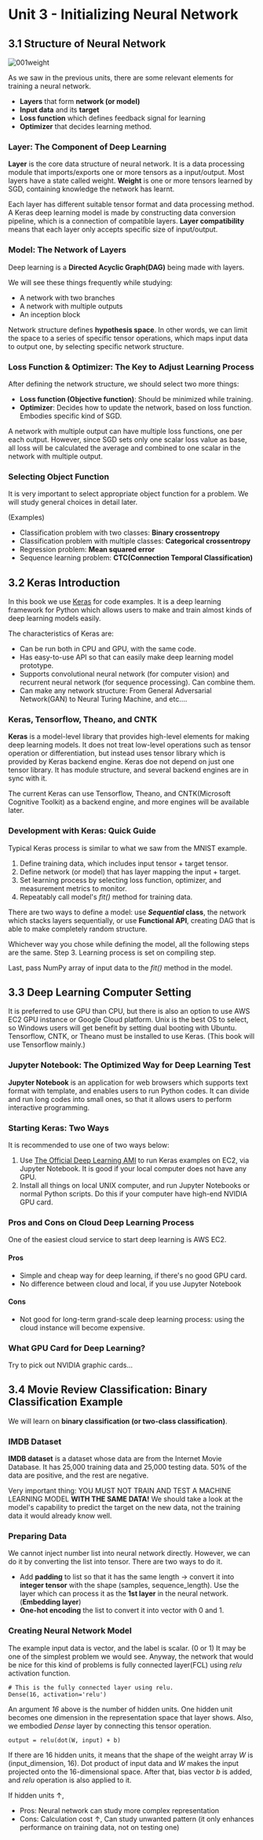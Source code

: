 # Unit 3 - Initializing Neural Network
## 3.1 Structure of Neural Network

![001weight](https://user-images.githubusercontent.com/48712088/215152063-4d1717fc-11b7-4e8a-a273-b6f407ab9360.jpg)

As we saw in the previous units, there are some relevant elements for training a neural network.

* **Layers** that form **network (or model)**
* **Input data** and its **target**
* **Loss function** which defines feedback signal for learning
* **Optimizer** that decides learning method.

### Layer: The Component of Deep Learning
**Layer** is the core data structure of neural network. It is a data processing module that imports/exports one or more tensors as a input/output. Most layers have a state called weight. **Weight** is one or more tensors learned by SGD, containing knowledge the network has learnt.

Each layer has different suitable tensor format and data processing method. A Keras deep learning model is made by constructing data conversion pipeline, which is a connection of compatible layers. **Layer compatibility** means that each layer only accepts specific size of input/output.

### Model: The Network of Layers
Deep learning is a **Directed Acyclic Graph(DAG)** being made with layers. 

We will see these things frequently while studying:

* A network with two branches
* A network with multiple outputs
* An inception block

Network structure defines **hypothesis space**. In other words, we can limit the space to a series of specific tensor operations, which maps input data to output one, by selecting specific network structure.

### Loss Function & Optimizer: The Key to Adjust Learning Process
After defining the network structure, we should select two more things:

* **Loss function (Objective function)**: Should be minimized while training.
* **Optimizer**: Decides how to update the network, based on loss function. Embodies specific kind of SGD.

A network with multiple output can have multiple loss functions, one per each output. However, since SGD sets only one scalar loss value as base, all loss will be calculated the average and combined to one scalar in the network with multiple output.

### Selecting Object Function
It is very important to select appropriate object function for a problem. We will study general choices in detail later.

(Examples)

* Classification problem with two classes: **Binary crossentropy**
* Classification problem with multiple classes: **Categorical crossentropy**
* Regression problem: **Mean squared error**
* Sequence learning problem: **CTC(Connection Temporal Classification)**

## 3.2 Keras Introduction
In this book we use [Keras](https://keras.io) for code examples. It is a deep learning framework for Python which allows users to make and train almost kinds of deep learning models easily.

The characteristics of Keras are:

* Can be run both in CPU and GPU, with the same code.
* Has easy-to-use API so that can easily make deep learning model prototype.
* Supports convolutional neural network (for computer vision) and recurrent neural network (for sequence processing). Can combine them.
* Can make any network structure: From General Adversarial Network(GAN) to Neural Turing Machine, and etc....

### Keras, Tensorflow, Theano, and CNTK
**Keras** is a model-level library that provides high-level elements for making deep learning models. It does not treat low-level operations such as tensor operation or differentiation, but instead uses tensor library which is provided by Keras backend engine. Keras doe not depend on just one tensor library. It has module structure, and several backend engines are in sync with it.

The current Keras can use Tensorflow, Theano, and CNTK(Microsoft Cognitive Toolkit) as a backend engine, and more engines will be available later.

### Development with Keras: Quick Guide
Typical Keras process is similar to what we saw from the MNIST example.

1. Define training data, which includes input tensor + target tensor.
2. Define network (or model) that has layer mapping the input + target.
3. Set learning process by selecting loss function, optimizer, and measurement metrics to monitor.
4. Repeatably call model's *fit()* method for training data.

There are two ways to define a model: use ***Sequential* class**, the network which stacks layers sequentially, or use **Functional API**, creating DAG that is able to make completely random structure.

Whichever way you chose while defining the model, all the following steps are the same. Step 3. Learning process is set on compiling step.

Last, pass NumPy array of input data to the *fit()* method in the model.

## 3.3 Deep Learning Computer Setting
It is preferred to use GPU than CPU, but there is also an option to use AWS EC2 GPU instance or Google Cloud platform. Unix is the best OS to select, so Windows users will get benefit by setting dual booting with Ubuntu. Tensorflow, CNTK, or Theano must be installed to use Keras. (This book will use Tensorflow mainly.)

### Jupyter Notebook: The Optimized Way for Deep Learning Test
**Jupyter Notebook** is an application for web browsers which supports text format with template, and enables users to run Python codes. It can divide and run long codes into small ones, so that it allows users to perform interactive programming.

### Starting Keras: Two Ways
It is recommended to use one of two ways below:

1. Use [The Official Deep Learning AMI](https://aws.amazon.com/machine-learning/amis/) to run Keras examples on EC2, via Jupyter Notebook. It is good if your local computer does not have any GPU.
2. Install all things on local UNIX computer, and run Jupyter Notebooks or normal Python scripts. Do this if your computer have high-end NVIDIA GPU card.

### Pros and Cons on Cloud Deep Learning Process
One of the easiest cloud service to start deep learning is AWS EC2.
#### Pros
* Simple and cheap way for deep learning, if there's no good GPU card.
* No difference between cloud and local, if you use Jupyter Notebook
#### Cons
* Not good for long-term grand-scale deep learning process: using the cloud instance will become expensive.

### What GPU Card for Deep Learning?
Try to pick out NVIDIA graphic cards...

## 3.4 Movie Review Classification: Binary Classification Example
We will learn on **binary classification (or two-class classification)**.

### IMDB Dataset
**IMDB dataset** is a dataset whose data are from the Internet Movie Database. It has 25,000 training data and 25,000 testing data. 50% of the data are positive, and the rest are negative.

Very important thing: YOU MUST NOT TRAIN AND TEST A MACHINE LEARNING MODEL **WITH THE SAME DATA!** We should take a look at the model's capability to predict the target on the new data, not the training data it would already know well.

### Preparing Data
We cannot inject number list into neural network directly. However, we can do it by converting the list into tensor. There are two ways to do it.

* Add **padding** to list so that it has the same length → convert it into **integer tensor** with the shape (samples, sequence_length). Use the layer which can process it as the **1st layer** in the neural network. (**Embedding layer**)
* **One-hot encoding** the list to convert it into vector with 0 and 1.

### Creating Neural Network Model
The example input data is vector, and the label is scalar. (0 or 1) It may be one of the simplest problem we would see. Anyway, the network that would be nice for this kind of problems is fully connected layer(FCL) using *relu* activation function.

    # This is the fully connected layer using relu.
    Dense(16, activation='relu')
    
An argument *16* above is the number of hidden units. One hidden unit becomes one dimension in the representation space that layer shows.
Also, we embodied *Dense* layer by connecting this tensor operation.

    output = relu(dot(W, input) + b)
    
If there are 16 hidden units, it means that the shape of the weight array *W* is (input_dimension, 16). Dot product of input data and *W* makes the input projected onto the 16-dimensional space. After that, bias vector *b* is added, and *relu* operation is also applied to it.

If hidden units ↑,
* Pros: Neural network can study more complex representation
* Cons: Calculation cost ↑, Can study unwanted pattern (it only enhances performance on training data, not on testing one)

